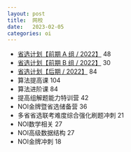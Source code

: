 ```yaml
---
layout: post
title:  网校
date:   2023-02-05
categories: oi
---
```


*   [省选计划【前期 A 组 / 2022】](https://class.luogu.com.cn/course/yugu22sx1a) 48
*   [省选计划【前期 B 组 / 2022】](https://class.luogu.com.cn/course/yugu22sx1b) 30
*   [省选计划【后期 / 2022】](https://class.luogu.com.cn/course/yugu22sx2) 84
*   算法提高课 104
*   算法进阶课 84
*   提高组解题能力特训营 42
*   NOI金牌暨省选储备营 36
*   多省省选联考难度综合强化刷题冲刺 21
*   NOI数学相关 27
*   NOI高级数据结构 27
*   NOI金牌冲刺 18